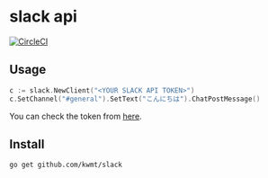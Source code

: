 # slack api
[![CircleCI](https://circleci.com/gh/kwmt/slack.svg?style=svg&circle-token=1cca846f826acd4dcca75661aec5af4a2cbd1702)](https://circleci.com/gh/kwmt/slack)

Usage
-----

```go
c := slack.NewClient("<YOUR SLACK API TOKEN>")
c.SetChannel("#general").SetText("こんにちは").ChatPostMessage()
```

You can check the token from [here](https://api.slack.com/docs/oauth-test-tokens).

Install
-------

```
go get github.com/kwmt/slack
```
